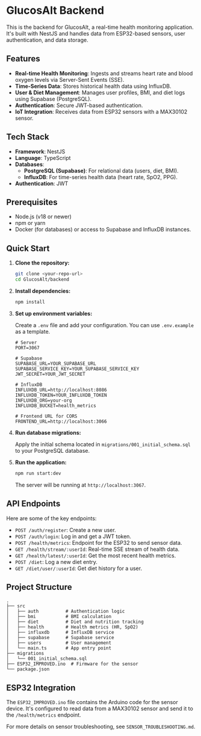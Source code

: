 # GlucosAlt Backend

This is the backend for GlucosAlt, a real-time health monitoring application. It's built with NestJS and handles data from ESP32-based sensors, user authentication, and data storage.

## Features

-   **Real-time Health Monitoring**: Ingests and streams heart rate and blood oxygen levels via Server-Sent Events (SSE).
-   **Time-Series Data**: Stores historical health data using InfluxDB.
-   **User & Diet Management**: Manages user profiles, BMI, and diet logs using Supabase (PostgreSQL).
-   **Authentication**: Secure JWT-based authentication.
-   **IoT Integration**: Receives data from ESP32 sensors with a MAX30102 sensor.

## Tech Stack

-   **Framework**: NestJS
-   **Language**: TypeScript
-   **Databases**:
    -   **PostgreSQL (Supabase)**: For relational data (users, diet, BMI).
    -   **InfluxDB**: For time-series health data (heart rate, SpO2, PPG).
-   **Authentication**: JWT

## Prerequisites

-   Node.js (v18 or newer)
-   npm or yarn
-   Docker (for databases) or access to Supabase and InfluxDB instances.

## Quick Start

1.  **Clone the repository:**
    ```bash
    git clone <your-repo-url>
    cd GlucosAlt/backend
    ```

2.  **Install dependencies:**
    ```bash
    npm install
    ```

3.  **Set up environment variables:**

    Create a `.env` file and add your configuration. You can use `.env.example` as a template.

    ```env
    # Server
    PORT=3067

    # Supabase
    SUPABASE_URL=YOUR_SUPABASE_URL
    SUPABASE_SERVICE_KEY=YOUR_SUPABASE_SERVICE_KEY
    JWT_SECRET=YOUR_JWT_SECRET

    # InfluxDB
    INFLUXDB_URL=http://localhost:8086
    INFLUXDB_TOKEN=YOUR_INFLUXDB_TOKEN
    INFLUXDB_ORG=your-org
    INFLUXDB_BUCKET=health_metrics

    # Frontend URL for CORS
    FRONTEND_URL=http://localhost:3066
    ```

4.  **Run database migrations:**

    Apply the initial schema located in `migrations/001_initial_schema.sql` to your PostgreSQL database.

5.  **Run the application:**
    ```bash
    npm run start:dev
    ```
    The server will be running at `http://localhost:3067`.

## API Endpoints

Here are some of the key endpoints:

-   `POST /auth/register`: Create a new user.
-   `POST /auth/login`: Log in and get a JWT token.
-   `POST /health/metrics`: Endpoint for the ESP32 to send sensor data.
-   `GET /health/stream/:userId`: Real-time SSE stream of health data.
-   `GET /health/latest/:userId`: Get the most recent health metrics.
-   `POST /diet`: Log a new diet entry.
-   `GET /diet/user/:userId`: Get diet history for a user.

## Project Structure

```
.
├── src
│   ├── auth          # Authentication logic
│   ├── bmi           # BMI calculation
│   ├── diet          # Diet and nutrition tracking
│   ├── health        # Health metrics (HR, SpO2)
│   ├── influxdb      # InfluxDB service
│   ├── supabase      # Supabase service
│   ├── users         # User management
│   └── main.ts       # App entry point
├── migrations
│   └── 001_initial_schema.sql
├── ESP32_IMPROVED.ino  # Firmware for the sensor
└── package.json
```

## ESP32 Integration

The `ESP32_IMPROVED.ino` file contains the Arduino code for the sensor device. It's configured to read data from a MAX30102 sensor and send it to the `/health/metrics` endpoint.

For more details on sensor troubleshooting, see `SENSOR_TROUBLESHOOTING.md`.
